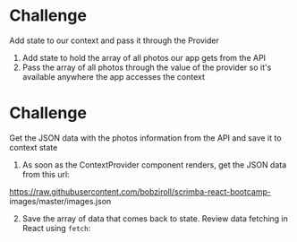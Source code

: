 # Challenge
Add state to our context and pass it through the Provider
1. Add state to hold the array of all photos our app gets from the API
2. Pass the array of all photos through the value of the provider so it's available anywhere the
app accesses the context
# Challenge
Get the JSON data with the photos information from the API and save it to context state
1. As soon as the ContextProvider component renders, get the JSON data from this url:

https://raw.githubusercontent.com/bobziroll/scrimba-react-bootcamp-
images/master/images.json

2. Save the array of data that comes back to state.
Review data fetching in React using `fetch`:
